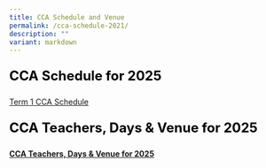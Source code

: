 ```yaml
---
title: CCA Schedule and Venue
permalink: /cca-schedule-2021/
description: ""
variant: markdown
---
```

<p style="font-size: 24px; color: black; font-weight: bold;">CCA Schedule for 2025</p>


[Term 1 CCA Schedule](https://drive.google.com/file/d/11zBRPr49NVwFnp9hygTYh32xB0opwEyi/view?usp=sharing)





<p style="font-size: 24px; color: black; font-weight: bold;">CCA Teachers, Days &amp; Venue for 2025</p>

**[CCA Teachers, Days &amp; Venue for 2025](https://drive.google.com/file/d/1vA2U-QX_b3XXMNsho3oQNVKVT2TJWxbE/view?usp=sharing)**